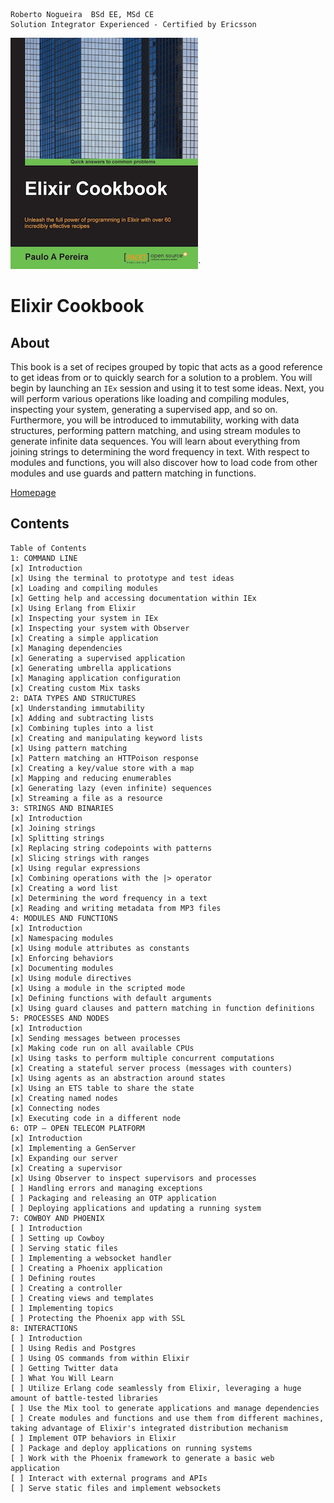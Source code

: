 ```
Roberto Nogueira  BSd EE, MSd CE
Solution Integrator Experienced - Certified by Ericsson
```

![ebook cover](images/elixir-cookbook.png)`

# Elixir Cookbook

## About

This book is a set of recipes grouped by topic that acts as a good reference to get ideas from or to quickly search for a solution to a problem. You will begin by launching an `IEx` session and using it to test some ideas. Next, you will perform various operations like loading and compiling modules, inspecting your system, generating a supervised app, and so on. Furthermore, you will be introduced to immutability, working with data structures, performing pattern matching, and using stream modules to generate infinite data sequences. You will learn about everything from joining strings to determining the word frequency in text. With respect to modules and functions, you will also discover how to load code from other modules and use guards and pattern matching in functions.

[Homepage](https://www.packtpub.com/application-development/elixir-cookbook)

## Contents

```
Table of Contents
1: COMMAND LINE
[x] Introduction
[x] Using the terminal to prototype and test ideas
[x] Loading and compiling modules
[x] Getting help and accessing documentation within IEx
[x] Using Erlang from Elixir
[x] Inspecting your system in IEx
[x] Inspecting your system with Observer
[x] Creating a simple application
[x] Managing dependencies
[x] Generating a supervised application
[x] Generating umbrella applications
[x] Managing application configuration
[x] Creating custom Mix tasks
2: DATA TYPES AND STRUCTURES
[x] Understanding immutability
[x] Adding and subtracting lists
[x] Combining tuples into a list
[x] Creating and manipulating keyword lists
[x] Using pattern matching
[x] Pattern matching an HTTPoison response
[x] Creating a key/value store with a map
[x] Mapping and reducing enumerables
[x] Generating lazy (even infinite) sequences
[x] Streaming a file as a resource
3: STRINGS AND BINARIES
[x] Introduction
[x] Joining strings
[x] Splitting strings
[x] Replacing string codepoints with patterns
[x] Slicing strings with ranges
[x] Using regular expressions
[x] Combining operations with the |> operator
[x] Creating a word list
[x] Determining the word frequency in a text
[x] Reading and writing metadata from MP3 files
4: MODULES AND FUNCTIONS
[x] Introduction
[x] Namespacing modules
[x] Using module attributes as constants
[x] Enforcing behaviors
[x] Documenting modules
[x] Using module directives
[x] Using a module in the scripted mode
[x] Defining functions with default arguments
[x] Using guard clauses and pattern matching in function definitions
5: PROCESSES AND NODES
[x] Introduction
[x] Sending messages between processes
[x] Making code run on all available CPUs
[x] Using tasks to perform multiple concurrent computations
[x] Creating a stateful server process (messages with counters)
[x] Using agents as an abstraction around states
[x] Using an ETS table to share the state
[x] Creating named nodes
[x] Connecting nodes
[x] Executing code in a different node
6: OTP – OPEN TELECOM PLATFORM
[x] Introduction
[x] Implementing a GenServer
[x] Expanding our server
[x] Creating a supervisor
[x] Using Observer to inspect supervisors and processes
[ ] Handling errors and managing exceptions
[ ] Packaging and releasing an OTP application
[ ] Deploying applications and updating a running system
7: COWBOY AND PHOENIX
[ ] Introduction
[ ] Setting up Cowboy
[ ] Serving static files
[ ] Implementing a websocket handler
[ ] Creating a Phoenix application
[ ] Defining routes
[ ] Creating a controller
[ ] Creating views and templates
[ ] Implementing topics
[ ] Protecting the Phoenix app with SSL
8: INTERACTIONS
[ ] Introduction
[ ] Using Redis and Postgres
[ ] Using OS commands from within Elixir
[ ] Getting Twitter data
[ ] What You Will Learn
[ ] Utilize Erlang code seamlessly from Elixir, leveraging a huge amount of battle-tested libraries
[ ] Use the Mix tool to generate applications and manage dependencies
[ ] Create modules and functions and use them from different machines, taking advantage of Elixir's integrated distribution mechanism
[ ] Implement OTP behaviors in Elixir
[ ] Package and deploy applications on running systems
[ ] Work with the Phoenix framework to generate a basic web application
[ ] Interact with external programs and APIs
[ ] Serve static files and implement websockets
```
